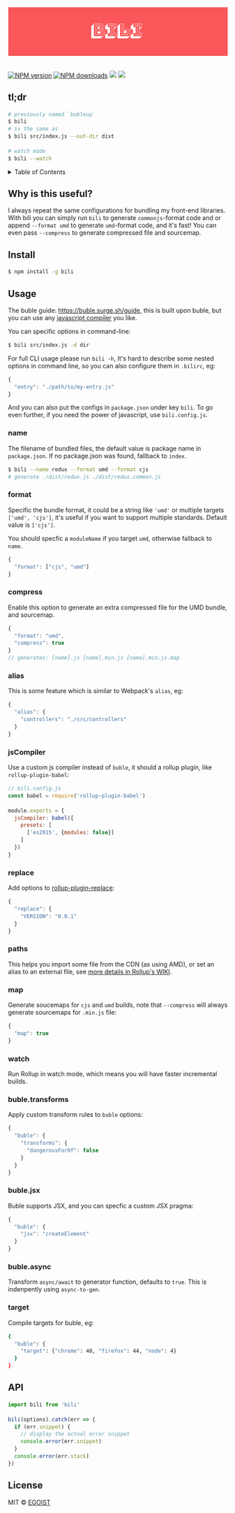 <img src="./media/logo.png" alt="logo"/><br><br>

<a href="https://npmjs.com/package/bili"><img src="https://img.shields.io/npm/v/bili.svg?style=flat-square" alt="NPM version"></a>
<a href="https://npmjs.com/package/bili"><img src="https://img.shields.io/npm/dm/bili.svg?style=flat-square" alt="NPM downloads"></a>
<a href="https://circleci.com/gh/egoist/bili/tree/master"><img src="https://img.shields.io/circleci/project/egoist/bili/master.svg?style=flat-square"></a>
<a href="https://codecov.io/gh/egoist/bili"><img src="https://img.shields.io/codecov/c/github/egoist/bili.svg?style=flat-square"></a>

## tl;dr

```bash
# previously named `bubleup`
$ bili
# is the same as
$ bili src/index.js --out-dir dist

# watch mode
$ bili --watch
```

<details><summary>Table of Contents</summary>

<!-- toc -->

- [Why is this useful?](#why-is-this-useful)
- [Install](#install)
- [Usage](#usage)
  * [name](#name)
  * [format](#format)
  * [compress](#compress)
  * [async](#async)
  * [alias](#alias)
  * [jsCompiler](#jscompiler)
  * [replace](#replace)
  * [paths](#paths)
  * [map](#map)
  * [watch](#watch)
  * [buble.transforms](#bubletransforms)
  * [buble.jsx](#bublejsx)
  * [target](#target)
- [API](#api)
- [License](#license)

<!-- tocstop -->

</details>

## Why is this useful?

I always repeat the same configurations for bundling my front-end libraries. With bili you can simply run `bili` to generate `commonjs`-format code and or append `--format umd` to generate `umd`-format code, and it's fast! You can even pass `--compress` to generate compressed file and sourcemap.

## Install

```bash
$ npm install -g bili
```

## Usage

The buble guide: https://buble.surge.sh/guide, this is built upon buble, but you can use any [javascript compiler](#jscompiler) you like.

You can specific options in command-line:

```bash
$ bili src/index.js -d dir
```

For full CLI usage please run `bili -h`, It's hard to describe some nested options in command line, so you can also configure them in `.bilirc`, eg:

```js
{
  "entry": "./path/to/my-entry.js"
}
```

And you can also put the configs in `package.json` under key `bili`. To go even further, if you need the power of javascript, use `bili.config.js`.

### name

The filename of bundled files, the default value is package name in `package.json`. If no package.json was found, fallback to `index`.

```bash
$ bili --name redux --format umd --format cjs
# generate ./dist/redux.js ./dist/redux.common.js
```

### format

Specific the bundle format, it could be a string like `'umd'` or multiple targets `['umd', 'cjs']`, it's useful if you want to support multiple standards. Default value is `['cjs']`.

You should specfic a `moduleName` if you target `umd`, otherwise fallback to `name`.

```js
{
  "format": ["cjs", "umd"]
}
```

### compress

Enable this option to generate an extra compressed file for the UMD bundle, and sourcemap.

```js
{
  "format": "umd",
  "compress": true
}
// generates: [name].js [name].min.js [name].min.js.map
```

### alias

This is some feature which is similar to Webpack's `alias`, eg:

```js
{
  "alias": {
    "controllers": "./src/controllers"
  }
}
```

### jsCompiler

Use a custom js compiler instead of `buble`, it should a rollup plugin, like `rollup-plugin-babel`:

```js
// bili.config.js
const babel = require('rollup-plugin-babel')

module.exports = {
  jsCompiler: babel({
    presets: [
      ['es2015', {modules: false}]
    ]
  })
}
```

### replace

Add options to [rollup-plugin-replace](https://github.com/rollup/rollup-plugin-replace):

```js
{
  "replace": {
    "VERSION": "0.0.1"
  }
}
```

### paths

This helps you import some file from the CDN (as using AMD), or set an alias to an external file, see [more details in Rollup's WIKI](https://github.com/rollup/rollup/wiki/JavaScript-API#paths).

### map

Generate soucemaps for `cjs` and `umd` builds, note that `--compress` will always generate sourcemaps for `.min.js` file:

```js
{
  "map": true
}
```

### watch

Run Rollup in watch mode, which means you will have faster incremental builds.

### buble.transforms

Apply custom transform rules to `buble` options:

```js
{
  "buble": {
    "transforms": {
      "dangerousForOf": false
    }
  }
}

```

### buble.jsx

Buble supports JSX, and you can specfic a custom JSX pragma:

```js
{
  "buble": {
    "jsx": "createElement"
  }
}
```

### buble.async

Transform `async/await` to generator function, defaults to `true`. This is indenpently using `async-to-gen`.

### target

Compile targets for buble, eg:

```bash
{
  "buble": {
    "target": {"chrome": 48, "firefox": 44, "node": 4}
  }
}
```

## API

```js
import bili from 'bili'

bili(options).catch(err => {
  if (err.snippet) {
    // display the actual error snippet
    console.error(err.snippet)
  }
  console.error(err.stack)
})
```

## License

MIT © [EGOIST](https://github.com/egoist)
